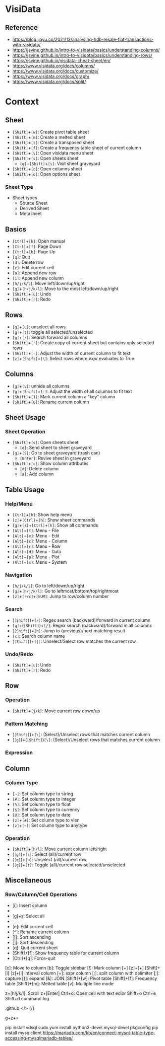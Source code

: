 # VisiData

## Reference
- https://blog.jiayu.co/2021/12/analysing-hdb-resale-flat-transactions-with-visidata/
- https://jsvine.github.io/intro-to-visidata/basics/understanding-columns/
- https://jsvine.github.io/intro-to-visidata/basics/understanding-rows/
- https://jsvine.github.io/visidata-cheat-sheet/en/
- https://www.visidata.org/docs/columns/
- https://www.visidata.org/docs/customize/
- https://www.visidata.org/docs/graph/
- https://www.visidata.org/docs/split/

# Context

## Sheet
- `[Shift]`+`[w]`: Create pivot table sheet
- `[Shift]`+`[m]`: Create a melted sheet
- `[Shift]`+`[t]`: Create a transposed sheet
- `[Shift]`+`[f]`: Create a frequency table sheet of current column
- `[Shift]`+`[v]`: Open visidata menu sheet
- `[Shift]`+`[s]`: Open sheets sheet
    - `[g]`+`[Shift]`+`[s]`: Visit sheet graveyard
- `[Shift]`+`[c]`: Open columns sheet
- `[Shift]`+`[o]`: Open options sheet

### Sheet Type
- Sheet types
    - Source Sheet
    - Derived Sheet
    - Metasheet

## Basics
- `[Ctrl]`+`[h]`: Open manual
- `[Ctrl]`+`[f]`: Page Down
- `[Ctrl]`+`[b]`: Page Up
- `[q]`: Quit
- `[d]`: Delete row
- `[e]`: Edit current cell
- `[a]`: Append new row
- `[i]`: Append new column
- `[h/j/k/l]`: Move left/down/up/right
- `[g]`+`[h/j/k/l]`: Move to the most left/down/up/right
- `[Shift]`+`[u]`: Undo
- `[Shift]`+`[r]`: Redo

## Rows
- `[g]`+`[u]`: unselect all rows
- `[g]`+`[t]`: toggle all selected/unselected
- `[g]`+`[/]`: Search forward all columns
- `[Shift]`+`[']`: Create copy of current sheet but contains only selected rows
- `[Shift]`+`[-]`: Adjust the width of current column to fit text
- `[z]`+`[Shift]`+`[\]`: Select rows where _expr_ evaluates to True

## Columns
- `[g]`+`[v]`: unhide all columns
- `[g]`+`[Shift]`+`[-]`: Adjust the width of all columns to fit text
- `[Shift]`+`[1]`: Mark current column a "key" column
- `[Shift]`+`[6]`: Rename current column

## Sheet Usage

### Sheet Operation
- `[Shift]`+`[s]`: Open sheets sheet
    - `[d]`: Send sheet to sheet graveyard
- `[g]`+`[S]`: Go to sheet graveyard (trash can)
    - `[Enter]`: Revive sheet in graveyard
- `[Shift]`+`[c]`: Show column attributes
    - `[d]`: Delete column
    - `[a]`: Add column

## Table Usage

### Help/Menu
- `[Ctrl]`+`[h]`: Show help menu
- `[z]`+`[Ctrl]`+`[h]`: Show sheet commands
- `[g]`+`[z]`+`[Ctrl]`+`[h]`: Show all commands
- `[Alt]`+`[f]`: Menu - File
- `[Alt]`+`[e]`: Menu - Edit
- `[Alt]`+`[c]`: Menu - Column
- `[Alt]`+`[r]`: Menu - Row
- `[Alt]`+`[d]`: Menu - Data
- `[Alt]`+`[p]`: Menu - Plot
- `[Alt]`+`[s]`: Menu - System

### Navigation
- `[h/j/k/l]`: Go to left/down/up/right
- `[g]`+`[h/j/k/l]`: Go to leftmost/bottom/top/rightmost
- `[z]`+`[r/c]`+`[NUM]`: Jump to row/column number

### Search
- (`[Shift]`)+`[/]`: Regex search (backward)/forward in current column
- `[g]`+(`[Shift]`)+`[/]`: Regex search (backward)/forward in all columns
- (`[Shift]`)+`[n]`: Jump to (previous)/next matching result
- `[c]`: Search column name
- (`[Shift]`)+`[|]`: Unselect/Select row matches the current row

### Undo/Redo
- `[Shift]`+`[u]`: Undo
- `[Shift]`+`[r]`: Redo

## Row

### Operation
- `[Shift]`+`[j/k]`: Move current row down/up

### Pattern Matching
- (`[Shift]`)+`[\]`: (Select)/Unselect rows that matches current column
- (`[g]`)+(`[Shift]`)`[\]`: (Select)/Unselect rows that matches current column

### Expression

## Column

### Column Type
- `[~]`: Set column type to string
- `[#]`: Set column type to integer
- `[%]`: Set column type to float
- `[$]`: Set column type to currency
- `[@]`: Set column type to date
- `[z]`+`[#]`: Set column type to vlen
- `[z]`+`[~]`: Set column type to anytype

### Operation
- `[Shift]`+`[h/l]`: Move current column left/right
- (`[g]`)+`[s]`: Select (all)/current row
- (`[g]`)+`[u]`: Unselect (all)/current row
- (`[g]`)+`[t]`: Toggle (all)/current row selected/unselected

## Miscellaneous

### Row/Column/Cell Operations
- [i]: Insert column
- [s]: Select
- [g]+[s]: Select all
- [d]: Delete
- [e]: Edit current cell
- [^]: Rename current column
- [[]: Sort ascending
- []]: Sort descending
- [q]: Quit current sheet
- [Shift]+[f]: Show frequency table for current column
- [Ctrl]+[q]: Force-quit

[c]: Move to column
[b]: Toggle sidebar
[!]: Mark column
[+]
[z]+[+]
[Shift]+[i]
[z]+[i] interval column
[=]: expr column
[:]: split column with delimiter
[;]: capture
[(]: expand
[&]: JOIN
[Shift]+[w]: Pivot table
[Shift]+[f]: Frequency table
[Shift]+[m]: Melted table
[v]: Multiple line mode

z+[h/j/k/l]: Scroll
z+[Enter]
Ctrl+o: Open cell with text edior
Shift+o
Ctrl+e
Shift+d command log

.github
</>
{/}

g+z+=

pip install vdsql
sudo yum install python3-devel mysql-devel pkgconfig
pip install mysqlclient
https://mariadb.com/kb/en/connect-mysql-table-type-accessing-mysqlmariadb-tables/
